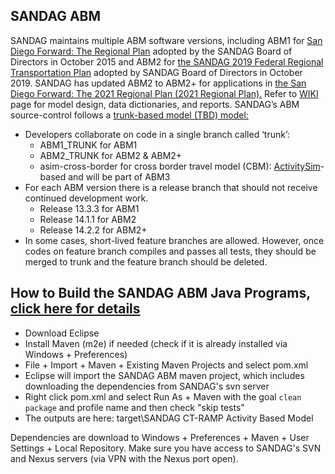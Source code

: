 ## SANDAG ABM

SANDAG maintains multiple ABM software versions, including ABM1 for <a href="https://www.sdforward.com/2019-federal-rtp/2015-regional-plan">San Diego Forward: The Regional Plan</a> adopted by the SANDAG Board of Directors in October 2015 and ABM2 for <a href="https://www.sdforward.com/2019-federal-rtp">the SANDAG 2019 Federal Regional Transportation Plan</a> adopted by SANDAG Board of Directors in October 2019.  SANDAG has updated ABM2 to ABM2+ for applications in <a href="https://www.sdforward.com/about-san-diego-forward/developing-the-2021-regional-plan">the San Diego Forward:  The 2021 Regional Plan (2021 Regional Plan).</a> Refer to <a href="https://github.com/SANDAG/ABM/wiki">WIKI</a> page for model design, data dictionaries, and reports. SANDAG’s ABM source-control follows a <a href="https://trunkbaseddevelopment.com/">trunk-based model (TBD) model:</a>

- Developers collaborate on code in a single branch called ‘trunk’:
  - ABM1_TRUNK for ABM1
  - ABM2_TRUNK for ABM2 & ABM2+
  - asim-cross-border for cross border travel model (CBM): <a href="https://github.com/ActivitySim/activitysim/wiki">ActivitySim</a>-based and will be part of ABM3
- For each ABM version there is a release branch that should not receive continued development work.
  - Release 13.3.3 for ABM1
  - Release 14.1.1 for ABM2
  - Release 14.2.2 for ABM2+
- In some cases, short-lived feature branches are allowed. However, once codes on feature branch compiles and passes all tests, they should be merged to trunk and the feature branch should be deleted.

##

## How to Build the SANDAG ABM Java Programs, <a href="https://github.com/sandag/abm/wiki/Build-SANDAG-Jar">click here for details</a>

  - Download Eclipse
  - Install Maven (m2e) if needed (check if it is already installed via Windows + Preferences)
  - File + Import + Maven + Existing Maven Projects and select pom.xml
  - Eclipse will import the SANDAG ABM maven project, which includes downloading the dependencies from SANDAG's svn server
  - Right click pom.xml and select Run As + Maven with the goal `clean package` and profile name and then check "skip tests"
  - The outputs are here: target\SANDAG CT-RAMP Activity Based Model

Dependencies are download to Windows + Preferences + Maven + User Settings + Local Repository.  Make sure you have access to SANDAG's SVN and Nexus servers (via VPN with the Nexus port open).


